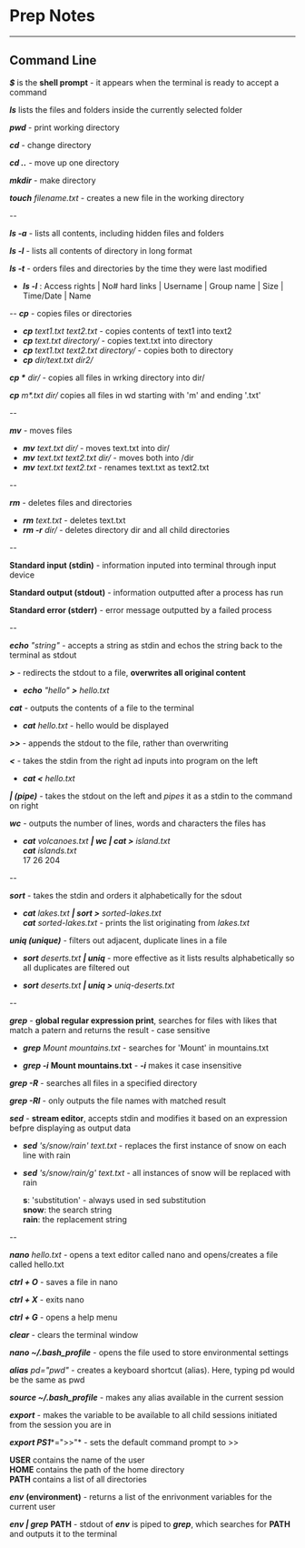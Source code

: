# Prep Notes
---
## Command Line
***$*** is the **shell prompt** - it appears when the terminal is ready to accept a command 

***ls*** lists the files and folders inside the currently selected folder

***pwd*** - print working directory

***cd*** - change directory

***cd ..*** - move up one directory

***mkdir*** - make directory

***touch*** *filename.txt* - creates a new file in the working directory

--

***ls -a*** - lists all contents, including hidden files and folders

***ls -l*** - lists all contents of directory in long format

***ls -t*** - orders files and directories by the time they were last modified

- ***ls -l*** : Access rights | No# hard links | Username | Group name | Size | Time/Date | Name

--
***cp*** - copies files or directories  

 - ***cp*** *text1.txt text2.txt* - copies contents of text1 into text2
 - ***cp*** *text.txt directory/* - copies text.txt into directory
 - ***cp*** *text1.txt text2.txt directory/* - copies both to directory
 - ***cp*** *dir/text.txt dir2/*  
 
***cp \**** *dir/* - copies all files in wrking directory into dir/

***cp*** *m\*.txt dir/* copies all files in wd starting with 'm' and ending '.txt'

--

***mv*** - moves files

- ***mv*** *text.txt dir/* - moves text.txt into dir/
- ***mv*** *text.txt text2.txt dir/* - moves both into /dir
- ***mv*** *text.txt text2.txt* - renames text.txt as text2.txt

--

***rm*** - deletes files and directories

- ***rm*** *text.txt* - deletes text.txt
- ***rm -r*** *dir/* - deletes directory dir and all child directories

--

**Standard input (stdin)** - information inputed into terminal through input device

**Standard output (stdout)** - information outputted after a process has run

**Standard error (stderr)** - error message outputted by a failed process

--

***echo*** *"string"* - accepts a string as stdin and echos the string back to the terminal as stdout

***>*** - redirects the stdout to a file, **overwrites all original content**

- ***echo*** *"hello"* ***>*** *hello.txt*

***cat*** - outputs the contents of a file to the terminal

- ***cat*** *hello.txt* - hello would be displayed

***>>*** - appends the stdout to the file, rather than overwriting

***<*** - takes the stdin from the right ad inputs into program on the left

 - ***cat <*** *hello.txt*

***| (pipe)*** - takes the stdout on the left and *pipes* it as a stdin to the command on right

***wc*** - outputs the number of lines, words and characters the files has

- ***cat*** *volcanoes.txt* ***| wc | cat >*** *island.txt*  
	***cat*** *islands.txt*  
	17		26		204
	
--

***sort*** - takes the stdin and orders it alphabetically for the sdout

- ***cat*** *lakes.txt* ***| sort >*** *sorted-lakes.txt*  
***cat*** *sorted-lakes.txt* - prints the list originating from *lakes.txt*

***uniq (unique)*** - filters out adjacent, duplicate lines in a file

- ***sort*** *deserts.txt* ***| uniq*** - more effective as it lists results alphabetically so all duplicates are filtered out

- ***sort*** *deserts.txt* ***| uniq >*** *uniq-deserts.txt*

--

***grep*** - **global regular expression print**, searches for files with likes that match a patern and returns the result - case sensitive

- ***grep*** *Mount mountains.txt* - searches for 'Mount' in mountains.txt

- ***grep -i*** **Mount mountains.txt** - ***-i*** makes it case insensitive

***grep -R*** - searches all files in a specified directory

***grep -Rl*** - only outputs the file names with matched result

***sed*** - **stream editor**, accepts stdin and modifies it based on an expression befpre displaying as output data

- ***sed*** *'s/snow/rain' text.txt* - replaces the first instance of snow on each line with rain

- ***sed*** *'s/snow/rain/g' text.txt* - all instances of snow will be replaced with rain

	**s**: 'substitution' - always used in sed substitution  
	**snow**: the search string  
	**rain**: the replacement string
	
--

***nano*** *hello.txt* - opens a text editor called nano and opens/creates a file called hello.txt

***ctrl + O*** - saves a file in nano

***ctrl + X*** - exits nano

***ctrl + G*** - opens a help menu

***clear*** - clears the terminal window

***nano ~/.bash_profile*** - opens the file used to store environmental settings

***alias*** *pd="pwd"* - creates a keyboard shortcut (alias). Here, typing pd would be the same as pwd

***source ~/.bash_profile*** - makes any alias available in the current session

***export*** - makes the variable to be available to all child sessions initiated from the session you are in

***export PS1****=">>"* - sets the default command prompt to >>

**USER** contains the name of the user  
**HOME** contains the path of the home directory  
**PATH** contains a list of all directories

***env*** **(environment)** - returns a list of the enrivonment variables for the current user

***env | grep*** **PATH** - stdout of ***env*** is piped to ***grep***, which searches for **PATH** and outputs it to the terminal